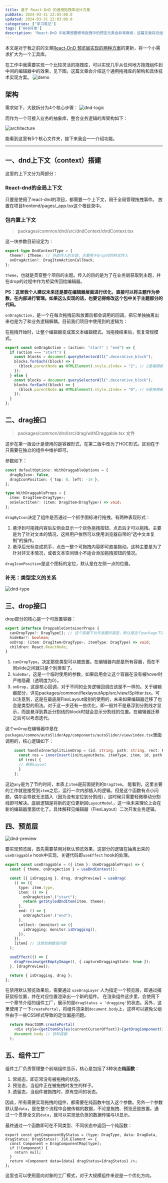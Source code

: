```yaml
---
title: 基于 React-DnD 的通用拖拽库设计方案
pubDate: 2024-03-31 22:03:00.0
updated: 2024-03-31 22:03:00.0
categories: ['学习笔记']
tags: ['Web开发']
description: 'React-DnD 中如果想要修改拖拽中的预览元素会非常麻烦，这篇文章将总结一下通用性的实现方案。'
---
```


本文是对于我之前的文章[React-DnD 预览层实现的两种方案](https://blog.ender-wiggin.com/posts/note-react-dnd/)的更新，将一个小需求扩大为一个工具库。

在工作中我需要实现一个比较灵活的拖拽库，可以实现几乎从任何地方拖拽组件到中间的编辑器中的效果，见下图。这篇文章会介绍这个通用拖拽库的架构和具体技术实现方案。
![demo](https://ender-picgo.oss-cn-shenzhen.aliyuncs.com/img/Peek%202024-06-24%2016-19.gif)

## 架构

需求如下，大致拆分为4个核心步骤：
![dnd-logic](https://ender-picgo.oss-cn-shenzhen.aliyuncs.com/img/dnd-logic.png)

而作为一个可接入业务的抽象库，整合业务逻辑的库架构如下：

![architecture](https://ender-picgo.oss-cn-shenzhen.aliyuncs.com/img/dnd-architecture.png)

能看到这里有5个核心文件夹，接下来我会一一介绍功能。

---

## 一、dnd上下文（context）搭建

这里的上下文分为两部分：

### React-dnd的全局上下文

只要是使用了react-dnd的项目，都需要一个上下文，用于全局管理拖拽事件。
放置在项目frontend/pages/_app.tsx这个根目录中。

### 包内置上下文

> packages/common/dnd/src/dndContext/dndContext.tsx

这一块参数目前设定为：

```ts
export type DndContextType = {
  theme?: ITheme; // 外部传入的主题，主要用于drop时的样式传入
  onDragAction?: DragItemActionCallback;
};
```

`theme`，也就是贯穿整个项目的主题。传入的目的是为了在业务层获取到主题，并在drop的过程中作为桥梁传回给编辑器。

**PS：这里我个人建议未来还是要在编辑器层面进行优化，直接可以将主题作为参数，在内部进行管理。如果这么实现的话，也要记得修改这个包中关于主题部分的代码。**

`onDragAction`，是一个在每次拖拽前和放置后都会调用的回调，把它单独抽离出来也是为了和业务逻辑解耦。目前我们项目中使用到的逻辑为：

在拖拽开始时，让整个编辑器变成富文本编辑模式。当拖拽结束后，恢复常规模式。

```ts
export const onDragAction = (action: "start" | "end") => {
  if (action === "start") {
    const blocks = document.querySelectorAll(".decorative_block");
    blocks.forEach((block) => {
      (block.parentNode as HTMLElement).style.zIndex = "2"; // 2是编辑模式
    });
  } else {
    const blocks = document.querySelectorAll(".decorative_block");
    blocks.forEach((block) => {
      (block.parentNode as HTMLElement).style.zIndex = "0"; // 0是拖拽模式
    });
  }
};
```

## 二、drag接口

>packages/common/dnd/src/drag/withDraggable.tsx 文件

这步在第一版设计是使用的是容器形式，在第二版中改为了HOC形式。区别在于只需要在独立的组件中维护即可。

参数如下：

```ts
const defaultOptions: WithDraggableOptions = {
  dragByIcon: false,
  dragIconPosition: { top: 0, left: -14 },
};

type WithDraggableProps = {
  item: DragItem<DragType>;
  onSelectItem?: (item: DragItem<DragType>) => void;
};
```

`dragByIcon`决定了组件是否通过一个抓手图标进行拖拽，有两种表现形式：

1. 悬浮到可拖拽内容后左侧会显示一个灰色拖拽按钮，点击后才可以拖拽。主要是为了针对文本的情况，这样用户依然可以使用浏览器自带的“选中文本复制”的操作。
2. 悬浮后光标变成抓手，点击一整个可拖拽内容即可直接拖动。这种主要是为了针对非文本情况，或者文本空间很小不适合添加拖拽按钮的情况。

`dragIconPosition`是这个图标的定位，默认是在左侧一点的位置。

### 补充：类型定义的关系

![dnd-type](https://ender-picgo.oss-cn-shenzhen.aliyuncs.com/img/dnd-type.png)

## 三、drop接口

drop部分的核心是一个可放置容器：

```ts
export interface DroppableContainerProps {
  canDropType?: DragType[]; // 这个容器下允许放置的类型，默认是这个package下定义的所有类型
  hideBar?: boolean;
  onDrop: (item: DragItem<DragType>, itemType: DragType) => void;
  children: React.ReactNode;
}
```

1. `canDropType`，决定那些类型可以被放置。在编辑器内部是所有容器，而在不同slide之间就只是个别类型了。
2. `hideBar`，这是一个临时使用的参数，如果启用会让这个容器在没有被hover时严格隐藏（透明度为0）。
3. `onDrop`，这是核心回调，对于不同的业务逻辑回调应该是不一样的。关于编辑器部分，详见packages/common/flexlayoutApp/src/view/Splitter.tsx。可以注意到，这是在最底层FlexLayout级别的使用的，未来如果编辑器迁移了也会是类型的用法。对于这一步还有一些优化，即一般并不是悬浮到分割线才显示，而是悬浮到靠近分割线的block时就会显示分割线的位置。在编辑器迁移之后可以考虑迭代。

这个`onDrop`在编辑器中是在`packages/common/autoSliderApp/components/autoSlider/view/index.tsx`里面调用的，核心逻辑如下：

```ts
    const handleInnerSplitLineDrop = (id: string, path: string, rect: Rect, item: any, itemType: any) => {
      const res = innerInsert(initLayoutData, itemType, item, id, path, rect);
      if (res) {
      // 更新Layout
      }
    };
```

这边`any`是为了节约时间，本质上`item`是前面提到的`DragItem`。
能看到，这里主要的工作就是接受到`item`之后，运行一次内部插入的逻辑。但是这个函数有点小问题，偶尔会导致无法插入（因为没有定位到分割线），这时候只需要轻微移动分割线即可解决。底层逻辑是将新的定位更新回`LayoutModel`，这一块未来理论上会在新的编辑器里面优化了。具体解释见编辑器（FlexLayout）二次开发业务逻辑。

## 四、预览层

![dnd-preview](https://ender-picgo.oss-cn-shenzhen.aliyuncs.com/img/dnd-preview.png)

要实现预览层，首先需要禁用对默认预览效果，这部分的逻辑在抽离出来的 `useDraggable` hook中实现，关键代码即`useEffect` hook的处理。

```ts
export const useDraggable = ({ item }: UseDraggableProps) => {
  const { theme, onDragAction } = useDndContext();

  const [{ isDragging }, drag, dragPreview] = useDrag(
    () => ({
      type: item.type,
      item: () => {
        onDragAction?.("start");
        return getStyledDndItem(item, theme);
      },
      end: () => {
        onDragAction?.("end");
      },
      collect: (monitor) => ({
        isDragging: monitor.isDragging(),
      }),
    }),
    [item] // 注意依赖数组问题
  );

  useEffect(() => {
    dragPreview(getEmptyImage(), { captureDraggingState: true });
  }, [dragPreview]);

  return { isDragging, drag };
};
```

在禁用默认预览效果后，需要通过 `useDragLayer` 人为指定一个预览层，即通过捕获鼠标位置，并在对应位置渲染出一个新的组件。
在渲染组件这步里，会使用下一个章节介绍的组件工厂，展示的是`dragStatus = 'dragging'`的状态。另外，这里使用了一下`createPortal`，将组件渲染到`document.body`上，这样可以避免父组件由于一些CSS样式导致的定位偏差问题。

```ts
  return ReactDOM.createPortal(
    <div style={getItemStyles(currentCursorOffset)}>{getDragComponent(itemType as any, item.content)}</div>,
    document.body // 目标容器
  );
```

## 五、组件工厂

组件工厂负责管理整个前端组件显示，核心是包括了3种状态**纯函数**：

1. 常规态，即正常没有被拖拽的状态。
2. 预览态，当组件正在被拖拽时发生的样子。
3. 遗留态，当组件被拖拽时，原有空间的状态。

因此，所有需要实现拖拽的组件，都需要在纯函数中加入这个参数。另外一个参数默认是`data`，是在整个流程中会被传输的数据，不论是拖拽、预览还是放置。通过一个贯穿全文的`data`，就可以实现低负担的数据传输与UI显示。

最终通过一个函数即可在不同类型、不同状态中返回一个纯函数：

```tsx
export const getComponentByStatus = (type: DragType, data: DragData, dragStatus: DragStatus): JSX.Element => {
  const Component = DragComponentMap[type];
  if (!Component) {
    return null;
  }
  return <Component data={data} dragStatus={dragStatus} />;
};
```

这里也可以使用面向对象的工厂模式，对于大规模组件来说是一个优化方向。

